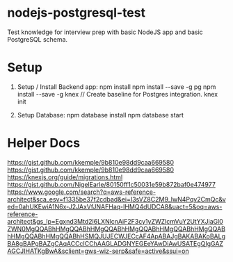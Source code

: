 # nodejs-postgresql-test
Test knowledge for interview prep with basic NodeJS app and basic PostgreSQL schema.

# Setup

1. Setup / Install Backend app:
npm install
npm install --save -g pg
npm install --save -g knex
// Create baseline for Postgres integration.
knex init

2. Setup Database:
npm database install
npm database start

# Helper Docs

https://gist.github.com/kkemple/9b810e98dd9caa669580
https://gist.github.com/kkemple/9b810e98dd9caa669580
https://knexjs.org/guide/migrations.html
https://gist.github.com/NigelEarle/80150ff1c50031e59b872baf0e474977
https://www.google.com/search?q=aws-reference-architect&sca_esv=f1335be37f2cdbad&ei=I3sVZ8C2M9_IwN4Pqv2CmQc&ved=0ahUKEwiA1N6x-J2JAxVfJNAFHaq-IHMQ4dUDCA8&uact=5&oq=aws-reference-architect&gs_lp=Egxnd3Mtd2l6LXNlcnAiF2F3cy1yZWZlcmVuY2UtYXJjaGl0ZWN0MgQQABhHMgQQABhHMgQQABhHMgQQABhHMgQQABhHMgQQABhHMgQQABhHMgQQABhHSMQJUJECWJECcAF4ApABAJgBAKABAKoBALgBA8gBAPgBAZgCAqACCcICChAAGLADGNYEGEeYAwDiAwUSATEgQIgGAZAGCJIHATKgBwA&sclient=gws-wiz-serp&safe=active&ssui=on